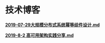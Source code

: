 # 技术博客

[**2019-07-29大规模分布式系统幂等组件设计.md**](https://github.com/zhizus/share/blob/master/2019-07-29%E5%A4%A7%E8%A7%84%E6%A8%A1%E5%88%86%E5%B8%83%E5%BC%8F%E7%B3%BB%E7%BB%9F%E5%B9%82%E7%AD%89%E7%BB%84%E4%BB%B6%E8%AE%BE%E8%AE%A1.md)

[**2019-8-2 高可用架构实践分享.md**](https://github.com/zhizus/share/blob/master/2019-8-2%20%E9%AB%98%E5%8F%AF%E7%94%A8%E6%9E%B6%E6%9E%84%E5%AE%9E%E8%B7%B5%E5%88%86%E4%BA%AB.md)

